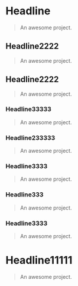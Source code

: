 # Headline

> An awesome project.


## Headline2222

> An awesome project.




## Headline2222

> An awesome project.





### Headline33333

> An awesome project.


### Headline233333

> An awesome project.

### Headline3333

> An awesome project.


### Headline333

> An awesome project.



### Headline3333

> An awesome project.



# Headline11111

> An awesome project.